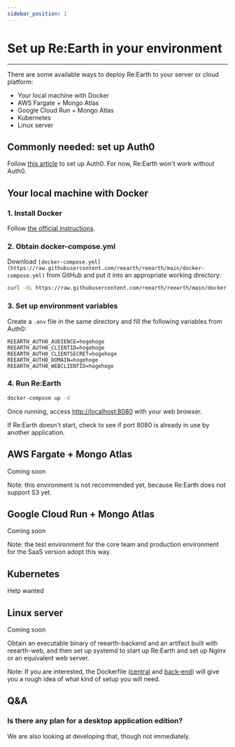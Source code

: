 ```yaml
---
sidebar_position: 1
---
```

# Set up Re:Earth in your environment
------

There are some available ways to deploy Re:Earth to your server or cloud platform:

- Your local machine with Docker
- AWS Fargate + Mongo Atlas
- Google Cloud Run + Mongo Atlas
- Kubernetes
- Linux server

## Commonly needed: set up Auth0

Follow [this article](/developer-guide/intro/setup/how-to-set-up-auth0) to set up Auth0. For now, Re:Earth won't work without Auth0.

## Your local machine with Docker

### 1. Install Docker

Follow [the official instructions](https://docs.docker.com/get-docker/).

### 2. Obtain docker-compose.yml

Download `[docker-compose.yml](https://raw.githubusercontent.com/reearth/reearth/main/docker-compose.yml)` from GitHub and put it into an appropriate working directory:

```bash
curl -OL https://raw.githubusercontent.com/reearth/reearth/main/docker-compose.yml
```

### 3. Set up environment variables

Create a `.env` file in the same directory and fill the following variables from Auth0:

```
REEARTH_AUTH0_AUDIENCE=hogehoge
REEARTH_AUTH0_CLIENTID=hogehoge
REEARTH_AUTH0_CLIENTSECRET=hogehoge
REEARTH_AUTH0_DOMAIN=hogehoge
REEARTH_AUTH0_WEBCLIENTID=hogehoge
```

### 4. Run Re:Earth

```bash
docker-compose up -d
```

Once running, access [http://localhost:8080](http://localhost:8080) with your web browser.

If Re:Earth doesn't start, check to see if port 8080 is already in use by another application.

## AWS Fargate + Mongo Atlas

Coming soon

Note: this environment is not recommended yet, because Re:Earth does not support S3 yet.

## Google Cloud Run + Mongo Atlas

Coming soon

Note: the test environment for the core team and production environment for the SaaS version adopt this way.

## Kubernetes

Help wanted

## Linux server

Coming soon

Obtain an executable binary of reearth-backend and an artifact built with reearth-web, and then set up systemd to start up Re:Earth and set up Nginx or an equivalent web server.

Note: If you are interested, the Dockerfile ([central](https://github.com/reearth/reearth/blob/main/Dockerfile) and [back-end](https://github.com/reearth/reearth-backend/blob/main/Dockerfile)) will give you a rough idea of what kind of setup you will need.

## Q&A

### Is there any plan for a desktop application edition?

We are also looking at developing that, though not immediately.